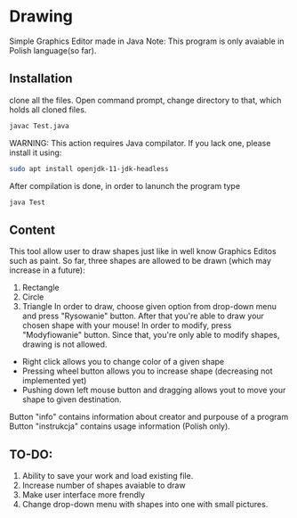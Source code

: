 # Drawing
Simple Graphics Editor made in Java
Note: This program is only avaiable in Polish language(so far).
## Installation
clone all the files. Open command prompt, change directory to that, which holds all cloned files.
```bash
javac Test.java
```
WARNING: This action requires Java compilator. If you lack one, please install it using:
```bash
sudo apt install openjdk-11-jdk-headless
```
After compilation is done, in order to lanunch the program type
```bash
java Test
```
## Content
This tool allow user to draw shapes just like in well know Graphics Editos such as paint.
So far, three shapes are allowed to be drawn (which may increase in a future): 
1. Rectangle
2. Circle
3. Triangle
In order to draw, choose given option from drop-down menu and press "Rysowanie" button.
After that you're able to draw your chosen shape with your mouse!
In order to modify, press "Modyfiowanie" button. 
Since that, you're only able to modify shapes, drawing is not allowed.
- Right click allows you to change color of a given shape
- Pressing wheel button allows you to increase shape (decreasing not implemented yet)
- Pushing down left mouse button and dragging allows yout to move your shape to given destination.

Button "info" contains information about creator and purpouse of a program
Button "instrukcja" contains usage information (Polish only).

## TO-DO:
1. Ability to save your work and load existing file.
2. Increase number of shapes avaiable to draw
3. Make user interface more frendly
4. Change drop-down menu with shapes into one with small pictures.
